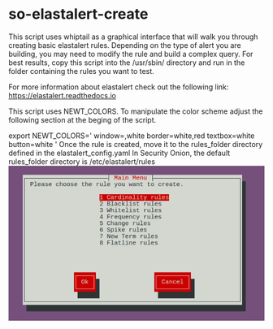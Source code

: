 # so-elastalert-create
This script uses whiptail as a graphical interface that will walk you through creating basic elastalert rules.  Depending on the type of alert you are building, you may need to modify the rule and build a complex query. For best results, copy this script into the /usr/sbin/ directory and run in the folder containing the rules you want to test.

For more information about elastalert check out the following link: https://elastalert.readthedocs.io

This script uses NEWT_COLORS.  To manipulate the color scheme adjust the following section at the beging of the script.

export NEWT_COLORS='
window=,white
border=white,red
textbox=white
button=white
'
Once the rule is created, move it to the rules_folder directory defined in the elastalert_config.yaml
In Security Onion, the default rules_folder directory is /etc/elastalert/rules
![alt text](https://github.com/bryant-treacle/Repository_images/blob/master/so-elastalert-create-whiptail.PNG)


